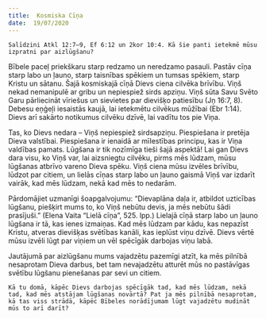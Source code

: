 ```yaml
---
title:  Kosmiska Cīņa
date:  19/07/2020
---
```


`Salīdzini Atkl 12:7–9, Ef 6:12 un 2kor 10:4. Kā šie panti ietekmē mūsu izpratni par aizlūgšanu?`

Bībele paceļ priekškaru starp redzamo un neredzamo pasauli. Pastāv cīņa starp labo un ļauno, starp taisnības spēkiem un tumsas spēkiem, starp Kristu un sātanu. Šajā kosmiskajā cīņā Dievs ciena cilvēka brīvību. Viņš nekad nemanipulē ar gribu un nepiespiež sirds­ apziņu. Viņš sūta Savu Svēto Garu pārliecināt vīriešus un sievietes par dievišķo patiesību (Jņ 16:7, 8). Debesu eņģeļi iesaistās kaujā, lai ietekmētu cilvēkus mūžībai (Ebr 1:14). Dievs arī sakārto notikumus cilvēku dzīvē, lai vadītu tos pie Viņa.

Tas, ko Dievs nedara – Viņš nepiespiež sirdsapziņu. Piespiešana ir pretēja Dieva valstībai. Piespiešana ir ienaidā ar mīlestības principu, kas ir Viņa valdības pamats. Lūgšana ir tik nozīmīga tieši šajā aspektā! Lai gan Dievs dara visu, ko Viņš var, lai aizsniegtu cilvēku, pirms mēs lūdzam, mūsu lūgšanas atbrīvo vareno Dieva spēku. Viņš ciena mūsu izvēles brīvību, lūdzot par citiem, un lielās cīņas starp labo un ļauno gaismā Viņš var izdarīt vairāk, kad mēs lūdzam, nekā kad mēs to nedarām.

Pārdomājiet uzmanīgi šoapgalvojumu: “Dievaplāna daļa ir, atbildot uzticības lūgšanu, piešķirt mums to, ko Viņš nebūtu devis, ja mēs nebūtu šādi prasījuši.” (Elena Vaita “Lielā cīņa”, 525. lpp.) Lielajā cīņā starp labo un ļauno lūgšana ir tā, kas ienes izmaiņas. Kad mēs lūdzam par kādu, kas nepazīst Kristu, atveras dievišķas svētības kanāli, kas ieplūst viņu dzīvē. Dievs vērtē mūsu izvēli lūgt par viņiem un vēl spēcīgāk darbojas viņu labā.

Jautājumā par aizlūgšanu mums vajadzētu pazemīgi atzīt, ka mēs pilnībā nesaprotam Dieva darbus, bet tam nevajadzētu atturēt mūs no pastāvīgas svētību lūgšanu pienešanas par sevi un citiem.

`Kā tu domā, kāpēc Dievs darbojas spēcīgāk tad, kad mēs lūdzam, nekā tad, kad mēs atstājam lūgšanas novārtā? Pat ja mēs pilnībā nesaprotam, kā tas viss strādā, kāpēc Bībeles norādījumam lūgt vajadzētu mudināt mūs to arī darīt?`